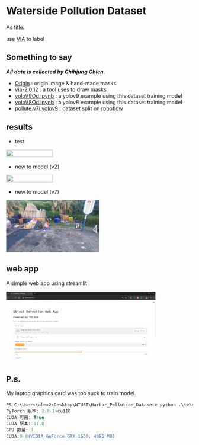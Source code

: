 # Waterside Pollution Dataset
As title.

use [VIA](https://www.robots.ox.ac.uk/~vgg/software/via/) to label

## Something to say
***All data is collected by Chihjung Chien.***

* [Origin](https://github.com/Jung217/Harbor_Pollution_Dataset/tree/main/Origin) : origin image & hand-made masks
* [via-2.0.12](https://github.com/Jung217/Harbor_Pollution_Dataset/tree/main/via-2.0.12) : a tool uses to draw masks
* [yoloV9Od.ipynb](https://github.com/Jung217/Harbor_Pollution_Dataset/blob/main/yoloV9Od.ipynb) : a yolov9 example using this dataset training model
* [yoloV8Od.ipynb](https://github.com/Jung217/Waterside_Pollution_Dataset/blob/main/yoloV8Od.ipynb) : a yolov8 example using this dataset training model
* [pollute.v7i.yolov9](https://github.com/Jung217/Waterside_Pollution_Dataset/tree/main/pollute.v7i.yolov9) : dataset split on [roboflow](https://universe.roboflow.com/test-ywqvo/pollute-g1jae)

## results
* test
<img src="pic/test.jpg" width=50% height=50%>

* new to model (v2)
<img src="pic/test (1).png" width=50% height=50%>

* new to model (v7)
<img src="pic/demo.jpg" width=50% height=50%>

## web app
A simple web app using streamlit

<img src="pic/streamlit.png" width=80% height=80%>

## P.s.
My laptop graphics card was too suck to train model.
```ps
PS C:\Users\alex2\Desktop\NTUST\Harbor_Pollution_Dataset> python .\testCUDA.py
PyTorch 版本: 2.0.1+cu118
CUDA 可用: True
CUDA 版本: 11.8
GPU 數量: 1
CUDA:0 (NVIDIA GeForce GTX 1650, 4095 MB)
```
